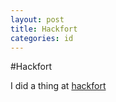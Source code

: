 ```yaml
---
layout: post
title: Hackfort
categories: id
---
```


#Hackfort

I did a thing at [hackfort](https://www.hackfort.forsta.io)
